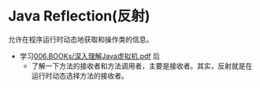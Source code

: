 # Java Reflection(反射)
允许在程序运行时动态地获取和操作类的信息。
- 学习[006.BOOKs/深入理解Java虚拟机.pdf](../../006.BOOKs/深入理解Java虚拟机.pdf) 后
   + 了解一下方法的接收者和方法调用者，主要是接收者。其实，反射就是在运行时动态选择方法的接收者。